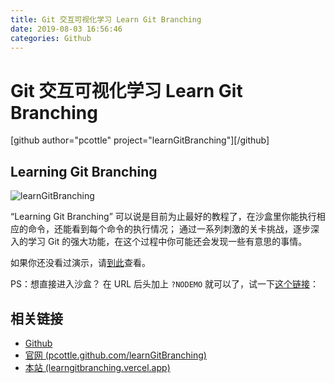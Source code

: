 ```yaml
---
title: Git 交互可视化学习 Learn Git Branching
date: 2019-08-03 16:56:46
categories: Github
---
```


<!-- more -->

# Git 交互可视化学习 Learn Git Branching

[github author="pcottle" project="learnGitBranching"][/github]

## Learning Git Branching

![learnGitBranching](https://pic.ryanjie.cn/2019/08/learnGitBranching.png)

“Learning Git Branching” 可以说是目前为止最好的教程了，在沙盒里你能执行相应的命令，还能看到每个命令的执行情况； 通过一系列刺激的关卡挑战，逐步深入的学习 Git 的强大功能，在这个过程中你可能还会发现一些有意思的事情。

如果你还没看过演示，请[到此](https://pcottle.github.com/learnGitBranching/?demo)查看。

PS：想直接进入沙盒？ 在 URL 后头加上 `?NODEMO` 就可以了，试一下[这个链接](https://pcottle.github.com/learnGitBranching/?NODEMO)：

## 相关链接

- [Github](https://github.com/pcottle/learnGitBranching)
- [官网 (pcottle.github.com/learnGitBranching)](https://pcottle.github.com/learnGitBranching/?demo)
- [本站 (learngitbranching.vercel.app)](https://learngitbranching.vercel.app)
